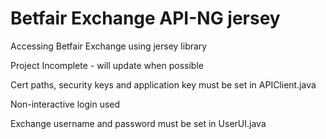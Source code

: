 # Betfair Exchange API-NG jersey

Accessing Betfair Exchange using jersey library

Project Incomplete - will update when possible

Cert paths, security keys and application key must be set in APIClient.java

Non-interactive login used

Exchange username and password must be set in UserUI.java
